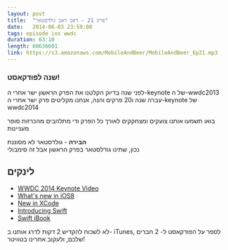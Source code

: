```yaml
---
layout: post
title:  "פרק 21 - דאב דאב גולדסטאר"
date:   2014-06-03 23:59:00
tags: episode ios wwdc
duration: 63:10
length: 60636601
link: https://s3.amazonaws.com/MobileAndBeer/MobileAndBeer_Ep21.mp3
---
```



### שנה לפודקאסט!

לפני שנה בדיוק הקלטנו את הפרק הראשון ישר אחרי ה-keynote של ה-wwdc2013  
עברה שנה ו20 פרקים והנה, אנחנו מקליטים פרק ישר אחרי ה-keynote של wwdc2014

בואו תשמעו אותנו צועקים ומצחקקים לאורך כל הפרק ודי מתלהבים מהכרזות סופר מעניינות

   **הבירה** - גולדסטאר לא מסוננת  
נכון, שתינו גודלסטאר בפרק הראשון אבל זה סימבולי

## לינקים
* [WWDC 2014 Keynote Video](http://www.apple.com/apple-events/june-2014/)
* [What's new in iOS8](https://developer.apple.com/ios8/)
* [New in XCode](https://developer.apple.com/xcode/)
* [Introducing Swift](https://developer.apple.com/swift/)
* [Swift iBook](https://itunes.apple.com/us/book/swift-programming-language/id881256329?mt=11)


לא לשכוח להקדיש 2 דקות לדרג אותנו ב- iTunes, לספר על הפודקאסט ל- 2 חברים שלכם, ולעקוב אחרינו בטוויטר!

